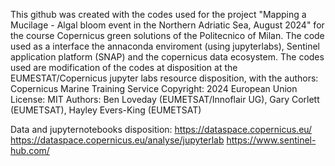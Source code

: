 This github was created with the codes used for the project "Mapping a Mucilage - Algal bloom event in the Northern Adriatic Sea, August 2024" for the course Copernicus green solutions
of the Politecnico of Milan. 
The code used as a interface the annaconda enviroment (using jupyterlabs), Sentinel application platform (SNAP) and the copernicus data ecosystem. 
The codes used are modification of the codes at disposition at the EUMESTAT/Copernicus jupyter labs resource disposition, with the authors: 
Copernicus Marine Training Service
Copyright: 2024 European Union
License: MIT
Authors: Ben Loveday (EUMETSAT/Innoflair UG), Gary Corlett (EUMETSAT), Hayley Evers-King (EUMETSAT)

Data and jupyternotebooks disposition: 
https://dataspace.copernicus.eu/
https://dataspace.copernicus.eu/analyse/jupyterlab
https://www.sentinel-hub.com/
